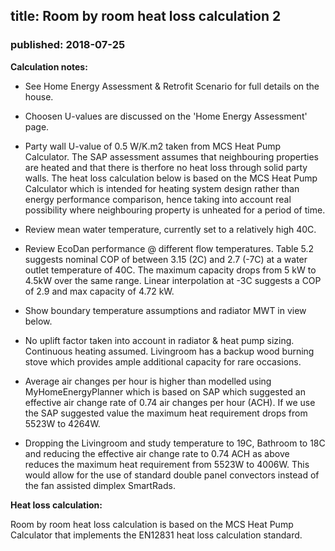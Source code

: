 ## title: Room by room heat loss calculation 2
### published: 2018-07-25

**Calculation notes:**

- See Home Energy Assessment & Retrofit Scenario for full details on the house.

- Choosen U-values are discussed on the 'Home Energy Assessment' page.

- Party wall U-value of 0.5 W/K.m2 taken from MCS Heat Pump Calculator. The SAP assessment assumes that neighbouring properties are heated and that there is therfore no heat loss through solid party walls. The heat loss calculation below is based on the MCS Heat Pump Calculator which is intended for heating system design rather than energy performance comparison, hence taking into account real possibility where neighbouring property is unheated for a period of time.

- Review mean water temperature, currently set to a relatively high 40C.

- Review EcoDan performance @ different flow temperatures. Table 5.2 suggests nominal COP of between 3.15 (2C) and 2.7 (-7C) at a water outlet temperature of 40C. The maximum capacity drops from 5 kW to 4.5kW over the same range. Linear interpolation at -3C suggests a COP of 2.9 and max capacity of 4.72 kW.

- Show boundary temperature assumptions and radiator MWT in view below.

- No uplift factor taken into account in radiator & heat pump sizing. Continuous heating assumed. Livingroom has a backup wood burning stove which provides ample additional capacity for rare occasions.

- Average air changes per hour is higher than modelled using MyHomeEnergyPlanner which is based on SAP which suggested an effective air change rate of 0.74 air changes per hour (ACH). If we use the SAP suggested value the maximum heat requirement drops from 5523W to 4264W.

- Dropping the Livingroom and study temperature to 19C, Bathroom to 18C and reducing the effective air change rate to 0.74 ACH as above reduces the maximum heat requirement from 5523W to 4006W. This would allow for the use of standard double panel convectors instead of the fan assisted dimplex SmartRads.

**Heat loss calculation:**

Room by room heat loss calculation is based on the MCS Heat Pump Calculator that implements the EN12831 heat loss calculation standard.

<script type="text/javascript" src="files/midterrace_data.js"></script>
<link rel="stylesheet" type="text/css" href="lib/heatlossjs/style.css" />
<script type="text/javascript" src="lib/heatlossjs/model.js"></script>
<div id="heatloss"></div><script>heatloss.init("#heatloss")</script>
